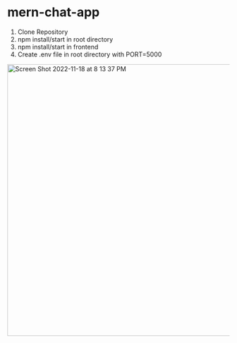 # mern-chat-app

1. Clone Repository
2. npm install/start in root directory
3. npm install/start in frontend
4. Create .env file in root directory with PORT=5000
<img width="616" alt="Screen Shot 2022-11-18 at 8 13 37 PM" src="https://user-images.githubusercontent.com/32660271/202829550-599b31fb-4a25-40df-9193-6e557ca61829.png">
